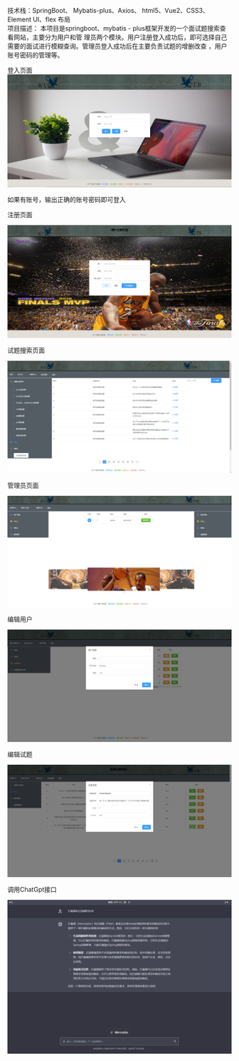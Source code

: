 技术栈：SpringBoot、   Mybatis-plus、Axios、  html5、Vue2、CSS3、   Element UI、flex 布局<br/>
项目描述： 
本项目是springboot、mybatis - plus框架开发的一个面试题搜索查看网站，主要分为用户和管  理员两个模块。用户注册登入成功后，即可选择自己需要的面试进行模糊查询。管理员登入成功后在主要负责试题的增删改查 ，用户账号密码的管理等。<br/>

登入页面
![登入页面](https://github.com/YyangZhiHeng/itembankshop/blob/main/picture/login.png)
<p>如果有账号，输出正确的账号密码即可登入</p>

注册页面

![注册页面](https://github.com/YyangZhiHeng/itembankshop/blob/main/picture/register.png)

试题搜索页面

![试题搜索页面](https://github.com/YyangZhiHeng/itembankshop/blob/main/picture/main.png)

管理员页面

![管理员页面](https://github.com/YyangZhiHeng/itembankshop/blob/main/picture/admin.png)

编辑用户

![编辑用户](https://github.com/YyangZhiHeng/itembankshop/blob/main/picture/edituser.png)

编辑试题

![编辑试题](https://github.com/YyangZhiHeng/itembankshop/blob/main/picture/edititem.png)

调用ChatGpt接口

![调用ChatGpt接口](https://github.com/YyangZhiHeng/itembankshop/blob/main/picture/ChatGPT.png)
